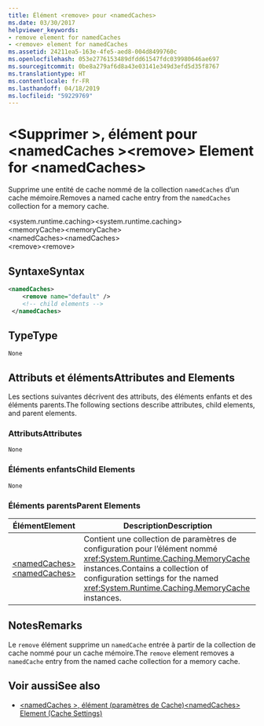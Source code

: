 ```yaml
---
title: Élément <remove> pour <namedCaches>
ms.date: 03/30/2017
helpviewer_keywords:
- remove element for namedCaches
- <remove> element for namedCaches
ms.assetid: 24211ea5-163e-4fe5-aed8-004d8499760c
ms.openlocfilehash: 053e2776153489dfdd61547fdc039980646ae697
ms.sourcegitcommit: 0be8a279af6d8a43e03141e349d3efd5d35f8767
ms.translationtype: HT
ms.contentlocale: fr-FR
ms.lasthandoff: 04/18/2019
ms.locfileid: "59229769"
---
```

# <a name="remove-element-for-namedcaches"></a><span data-ttu-id="df223-102">\<Supprimer >, élément pour \<namedCaches ></span><span class="sxs-lookup"><span data-stu-id="df223-102">\<remove> Element for \<namedCaches></span></span>
<span data-ttu-id="df223-103">Supprime une entité de cache nommé de la collection `namedCaches` d’un cache mémoire.</span><span class="sxs-lookup"><span data-stu-id="df223-103">Removes a named cache entry from the `namedCaches` collection for a memory cache.</span></span>  
  
 <span data-ttu-id="df223-104">\<system.runtime.caching></span><span class="sxs-lookup"><span data-stu-id="df223-104">\<system.runtime.caching></span></span>  
<span data-ttu-id="df223-105">\<memoryCache></span><span class="sxs-lookup"><span data-stu-id="df223-105">\<memoryCache></span></span>  
<span data-ttu-id="df223-106">\<namedCaches></span><span class="sxs-lookup"><span data-stu-id="df223-106">\<namedCaches></span></span>  
<span data-ttu-id="df223-107">\<remove></span><span class="sxs-lookup"><span data-stu-id="df223-107">\<remove></span></span>  
  
## <a name="syntax"></a><span data-ttu-id="df223-108">Syntaxe</span><span class="sxs-lookup"><span data-stu-id="df223-108">Syntax</span></span>  
  
```xml  
<namedCaches>  
    <remove name="default" />  
    <!-- child elements -->  
 </namedCaches>  
```  
  
## <a name="type"></a><span data-ttu-id="df223-109">Type</span><span class="sxs-lookup"><span data-stu-id="df223-109">Type</span></span>  
 `None`  
  
## <a name="attributes-and-elements"></a><span data-ttu-id="df223-110">Attributs et éléments</span><span class="sxs-lookup"><span data-stu-id="df223-110">Attributes and Elements</span></span>  
 <span data-ttu-id="df223-111">Les sections suivantes décrivent des attributs, des éléments enfants et des éléments parents.</span><span class="sxs-lookup"><span data-stu-id="df223-111">The following sections describe attributes, child elements, and parent elements.</span></span>  
  
### <a name="attributes"></a><span data-ttu-id="df223-112">Attributs</span><span class="sxs-lookup"><span data-stu-id="df223-112">Attributes</span></span>  
 `None`  
  
### <a name="child-elements"></a><span data-ttu-id="df223-113">Éléments enfants</span><span class="sxs-lookup"><span data-stu-id="df223-113">Child Elements</span></span>  
 `None`  
  
### <a name="parent-elements"></a><span data-ttu-id="df223-114">Éléments parents</span><span class="sxs-lookup"><span data-stu-id="df223-114">Parent Elements</span></span>  
  
|<span data-ttu-id="df223-115">Élément</span><span class="sxs-lookup"><span data-stu-id="df223-115">Element</span></span>|<span data-ttu-id="df223-116">Description</span><span class="sxs-lookup"><span data-stu-id="df223-116">Description</span></span>|  
|-------------|-----------------|  
|[<span data-ttu-id="df223-117">\<namedCaches></span><span class="sxs-lookup"><span data-stu-id="df223-117">\<namedCaches></span></span>](../../../../../docs/framework/configure-apps/file-schema/runtime/namedcaches-element-cache-settings.md)|<span data-ttu-id="df223-118">Contient une collection de paramètres de configuration pour l’élément nommé <xref:System.Runtime.Caching.MemoryCache> instances.</span><span class="sxs-lookup"><span data-stu-id="df223-118">Contains a collection of configuration settings for the named <xref:System.Runtime.Caching.MemoryCache> instances.</span></span>|  
  
## <a name="remarks"></a><span data-ttu-id="df223-119">Notes</span><span class="sxs-lookup"><span data-stu-id="df223-119">Remarks</span></span>  
 <span data-ttu-id="df223-120">Le `remove` élément supprime un `namedCache` entrée à partir de la collection de cache nommé pour un cache mémoire.</span><span class="sxs-lookup"><span data-stu-id="df223-120">The `remove` element removes a `namedCache` entry from the named cache collection for a memory cache.</span></span>  
  
## <a name="see-also"></a><span data-ttu-id="df223-121">Voir aussi</span><span class="sxs-lookup"><span data-stu-id="df223-121">See also</span></span>

- [<span data-ttu-id="df223-122">\<namedCaches >, élément (paramètres de Cache)</span><span class="sxs-lookup"><span data-stu-id="df223-122">\<namedCaches> Element (Cache Settings)</span></span>](../../../../../docs/framework/configure-apps/file-schema/runtime/namedcaches-element-cache-settings.md)
